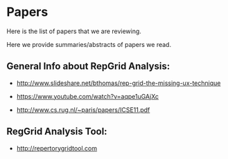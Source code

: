 # Papers
Here is the list of papers that we are reviewing. 

Here we provide summaries/abstracts of papers we read.

## General Info about RepGrid Analysis:

* http://www.slideshare.net/bthomas/rep-grid-the-missing-ux-technique

* https://www.youtube.com/watch?v=aqpe1uGAjXc

* http://www.cs.rug.nl/~paris/papers/ICSE11.pdf 

## RegGrid Analysis Tool: 

* http://repertorygridtool.com
